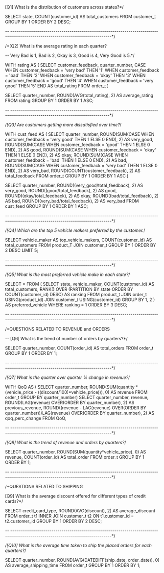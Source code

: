 

[Q1] What is the distribution of customers across states?*/

SELECT 
	state, 
	COUNT(customer_id) AS total_customers
FROM customer_t
GROUP BY 1
ORDER BY 2 DESC;

-- ---------------------------------------------------------------------------------------------------------------------------------*/

/*[Q2] What is the average rating in each quarter?

-- Very Bad is 1, Bad is 2, Okay is 3, Good is 4, Very Good is 5.*/

WITH rating AS 
(
	SELECT
		customer_feedback,
		quarter_number,
    CASE
		WHEN customer_feedback = 'very bad' THEN '1'
		WHEN customer_feedback = 'bad' THEN '2'
		WHEN customer_feedback = 'okay' THEN '3'
		WHEN customer_feedback = 'good' THEN '4'
		WHEN customer_feedback = 'very good' THEN '5'
    END AS total_rating
    FROM order_t
)
    
SELECT 
		quarter_number,
    ROUND(AVG(total_rating), 2) AS average_rating
FROM rating
GROUP BY 1 
ORDER BY 1 ASC;

-- --------------------------------------------------------------------------------------------------------------------------------*/

/*[Q3] Are customers getting more dissatisfied over time?*/

WITH cust_feed AS 
(
	SELECT 
		quarter_number,
		ROUND(SUM(CASE WHEN customer_feedback = 'very good' THEN 1 ELSE 0 END), 2) AS very_good,
		ROUND(SUM(CASE WHEN customer_feedback = 'good' THEN 1 ELSE 0 END), 2) AS good,
		ROUND(SUM(CASE WHEN customer_feedback = 'okay' THEN 1 ELSE 0 END), 2) AS okay,
		ROUND(SUM(CASE WHEN customer_feedback = 'bad' THEN 1 ELSE 0 END), 2) AS bad,
		ROUND(SUM(CASE WHEN customer_feedback = 'very bad' THEN 1 ELSE 0 END), 2) AS very_bad,
		ROUND(COUNT(customer_feedback), 2) AS total_feedback
	FROM order_t
	GROUP BY 1
    ORDER BY 1 ASC
)
   
  SELECT 
		quarter_number,
        ROUND((very_good/total_feedback), 2) AS very_good,
        ROUND((good/total_feedback), 2) AS good,
        ROUND((okay/total_feedback), 2) AS okay,
        ROUND((bad/total_feedback), 2) AS bad,
        ROUND((very_bad/total_feedback), 2) AS very_bad
	FROM cust_feed
	GROUP BY 1
    ORDER BY 1 ASC;

-- ---------------------------------------------------------------------------------------------------------------------------------*/

/*[Q4] Which are the top 5 vehicle makers preferred by the customer.*/

SELECT 
	vehicle_maker AS top_vehicle_makers, 
	COUNT(customer_id) AS total_customers
FROM product_T JOIN customer_t
GROUP BY 1
ORDER BY 2 DESC
LIMIT 5;

-- ---------------------------------------------------------------------------------------------------------------------------------*/

/*[Q5] What is the most preferred vehicle make in each state?*/

SELECT *
FROM
(
	SELECT 
		state, 
		vehicle_maker,
		COUNT(customer_id) AS total_customers,
    RANK() OVER (PARTITION BY state ORDER BY COUNT(customer_id) DESC) AS ranking
    FROM product_t 
    JOIN order_t USING(product_id)
    JOIN customer_t USING(customer_id)
	GROUP BY 1, 2 
) AS preferred_vehicle
WHERE ranking = 1
ORDER BY 3 DESC;

-- ---------------------------------------------------------------------------------------------------------------------------------*/

/*QUESTIONS RELATED TO REVENUE and ORDERS 

-- [Q6] What is the trend of number of orders by quarters?*/

SELECT 
	quarter_number,
	COUNT(order_id) AS total_orders
FROM order_t
GROUP BY 1
ORDER BY 1;

-- ---------------------------------------------------------------------------------------------------------------------------------*/

/*[Q7] What is the quarter over quarter % change in revenue?*/

 WITH QoQ AS 
(
	SELECT quarter_number, 
        ROUND(SUM(quantity * (vehicle_price - ((discount/100)*vehicle_price))), 0) AS revenue
	FROM order_t
	GROUP BY quarter_number)
SELECT quarter_number, revenue,
ROUND(LAG(revenue) OVER(ORDER BY quarter_number), 2) AS previous_revenue,
ROUND((revenue - LAG(revenue) OVER(ORDER BY quarter_number))/LAG(revenue) OVER(ORDER BY quarter_number), 2) AS qoq_perc_change
FROM QoQ;

-- ---------------------------------------------------------------------------------------------------------------------------------*/

/*[Q8] What is the trend of revenue and orders by quarters?*/

SELECT 
	quarter_number,
	ROUND(SUM(quantity*vehicle_price), 0) AS revenue,
    COUNT(order_id) AS total_order
FROM order_t
GROUP BY 1
ORDER BY 1;

-- ---------------------------------------------------------------------------------------------------------------------------------*/

/*QUESTIONS RELATED TO SHIPPING 

[Q9] What is the average discount offered for different types of credit cards?*/

SELECT 
	credit_card_type,
	ROUND(AVG(discount), 2) AS average_discount
FROM order_t t1
INNER JOIN customer_t t2
 ON t1.customer_id = t2.customer_id
GROUP BY 1
ORDER BY 2 DESC;

-- ---------------------------------------------------------------------------------------------------------------------------------*/

/*[Q10] What is the average time taken to ship the placed orders for each quarters?*/

SELECT 
	quarter_number,
    ROUND(AVG(DATEDIFF(ship_date, order_date)), 0) AS average_shipping_time
FROM order_t
GROUP BY 1
ORDER BY 1;
